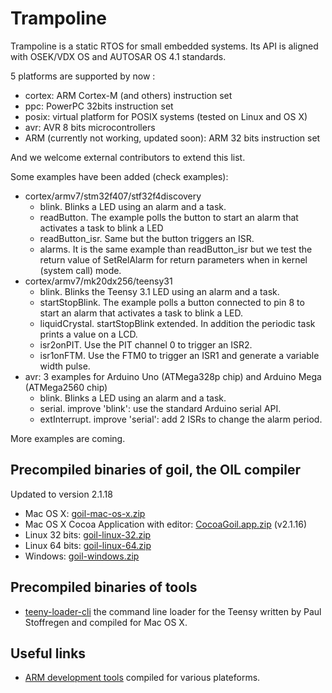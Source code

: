 # Trampoline

Trampoline is a static RTOS for small embedded systems.
Its API is aligned with OSEK/VDX OS and AUTOSAR OS 4.1 standards.

5 platforms are supported by now :

* cortex: ARM Cortex-M (and others) instruction set
* ppc: PowerPC 32bits instruction set
* posix: virtual platform for POSIX systems (tested on Linux and OS X)
* avr: AVR 8 bits microcontrollers
* ARM (currently not working, updated soon): ARM 32 bits instruction set

And we welcome external contributors to extend this list.

Some examples have been added (check examples):

* cortex/armv7/stm32f407/stf32f4discovery
  * blink. Blinks a LED using an alarm and a task. 
  * readButton. The example polls the button to start an alarm that activates a task to blink a LED
  * readButton_isr. Same but the button triggers an ISR.
  * alarms. It is the same example than readButton_isr but we test the return value of SetRelAlarm for return parameters when in kernel (system call) mode.
* cortex/armv7/mk20dx256/teensy31
  * blink. Blinks the Teensy 3.1 LED using an alarm and a task. 
  * startStopBlink. The example polls a button connected to pin 8 to start an alarm that activates a task to blink a LED. 
  * liquidCrystal. startStopBlink extended. In addition the periodic task prints a value on a LCD.
  * isr2onPIT. Use the PIT channel 0 to trigger an ISR2.
  * isr1onFTM. Use the FTM0 to trigger an ISR1 and generate a variable width pulse.
* avr: 3 examples for Arduino Uno (ATMega328p chip) and Arduino Mega (ATMega2560 chip)
  * blink. Blinks a LED using an alarm and a task. 
  * serial. improve 'blink': use the standard Arduino serial API.
  * extInterrupt. improve 'serial': add 2 ISRs to change the alarm period.

More examples are coming.

## Precompiled binaries of goil, the OIL compiler

Updated to version 2.1.18

* Mac OS X: [goil-mac-os-x.zip](https://dl.dropboxusercontent.com/u/67740546/goil/goil-mac-os-x.zip)
* Mac OS X Cocoa Application with editor: [CocoaGoil.app.zip](https://dl.dropboxusercontent.com/u/67740546/goil/CocoaGoil.app.zip) (v2.1.16)
* Linux 32 bits: [goil-linux-32.zip](https://dl.dropboxusercontent.com/u/67740546/goil/goil-linux-32.zip)
* Linux 64 bits: [goil-linux-64.zip](https://dl.dropboxusercontent.com/u/67740546/goil/goil-linux-64.zip)
* Windows: [goil-windows.zip](https://dl.dropboxusercontent.com/u/67740546/goil/goil-windows.zip)

## Precompiled binaries of tools

* [teeny-loader-cli](https://www.dropbox.com/s/579hpikxmmswmxv/teensy-loader-cli.zip?dl=0) the command line loader for the Teensy written by Paul Stoffregen and compiled for Mac OS X.

## Useful links

* [ARM development tools](https://launchpad.net/gcc-arm-embedded) compiled for various plateforms.
